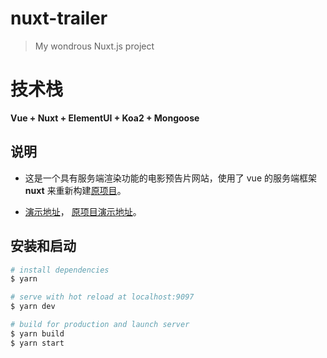 # nuxt-trailer

> My wondrous Nuxt.js project

# 技术栈

**Vue + Nuxt + ElementUI + Koa2 + Mongoose**

## 说明

- 这是一个具有服务端渲染功能的电影预告片网站，使用了 vue 的服务端框架 **nuxt** 来重新构建[原项目](https://github.com/haledc/vue-trailer)。

- [演示地址](http://nuxt-trailer.haledeng.com)， [原项目演示地址](http://trailer.haledeng.com)。

## 安装和启动

```bash
# install dependencies
$ yarn

# serve with hot reload at localhost:9097
$ yarn dev

# build for production and launch server
$ yarn build
$ yarn start
```
